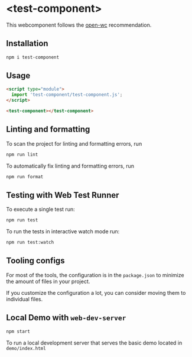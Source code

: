 # \<test-component>

This webcomponent follows the [open-wc](https://github.com/open-wc/open-wc) recommendation.

## Installation

```bash
npm i test-component
```

## Usage

```html
<script type="module">
  import 'test-component/test-component.js';
</script>

<test-component></test-component>
```

## Linting and formatting

To scan the project for linting and formatting errors, run

```bash
npm run lint
```

To automatically fix linting and formatting errors, run

```bash
npm run format
```

## Testing with Web Test Runner

To execute a single test run:

```bash
npm run test
```

To run the tests in interactive watch mode run:

```bash
npm run test:watch
```


## Tooling configs

For most of the tools, the configuration is in the `package.json` to minimize the amount of files in your project.

If you customize the configuration a lot, you can consider moving them to individual files.

## Local Demo with `web-dev-server`

```bash
npm start
```

To run a local development server that serves the basic demo located in `demo/index.html`
